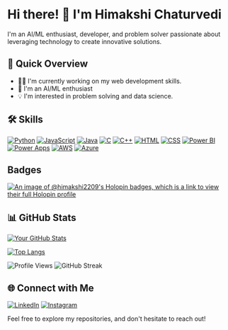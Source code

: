# Hi there! 👋 I'm Himakshi Chaturvedi

I'm an AI/ML enthusiast, developer, and problem solver passionate about leveraging technology to create innovative solutions.

## 🚀 Quick Overview

- 👨‍💻 I'm currently working on my web development skills.
- 🌱 I'm an AI/ML enthusiast
- 💡 I'm interested in problem solving and data science.

## 🛠️ Skills

[![Python](https://img.shields.io/badge/Python-Intermediate-yellow?style=for-the-badge&logo=python&logoColor=white)](https://www.python.org/)
[![JavaScript](https://img.shields.io/badge/JavaScript-Intermediate-yellow?style=for-the-badge&logo=javascript&logoColor=white)](https://developer.mozilla.org/en-US/docs/Web/JavaScript)
[![Java](https://img.shields.io/badge/Java-Intermediate-yellow?style=for-the-badge&logo=java&logoColor=white)](https://www.java.com/)
[![C](https://img.shields.io/badge/C-Intermediate-yellow?style=for-the-badge&logo=c&logoColor=white)](https://en.cppreference.com/w/c/language)
[![C++](https://img.shields.io/badge/C++-Intermediate-yellow?style=for-the-badge&logo=cplusplus&logoColor=white)](https://www.cplusplus.com/)
[![HTML](https://img.shields.io/badge/HTML-Intermediate-yellow?style=for-the-badge&logo=html5&logoColor=white)](https://developer.mozilla.org/en-US/docs/Web/HTML)
[![CSS](https://img.shields.io/badge/CSS-Intermediate-yellow?style=for-the-badge&logo=css3&logoColor=white)](https://developer.mozilla.org/en-US/docs/Web/CSS)
[![Power BI](https://img.shields.io/badge/Power%20BI-Advanced-green?style=for-the-badge&logo=powerbi&logoColor=white)](https://powerbi.microsoft.com/)
[![Power Apps](https://img.shields.io/badge/Power%20Apps-Advanced-green?style=for-the-badge&logo=microsoftpowerapps&logoColor=white)](https://powerapps.microsoft.com/)
[![AWS](https://img.shields.io/badge/AWS-Intermediate-yellow?style=for-the-badge&logo=amazonaws&logoColor=white)](https://aws.amazon.com/)
[![Azure](https://img.shields.io/badge/Azure-Intermediate-yellow?style=for-the-badge&logo=microsoftazure&logoColor=white)](https://azure.microsoft.com/)



## Badges
[![An image of @himakshi2209's Holopin badges, which is a link to view their full Holopin profile](https://holopin.me/himakshi2209)](https://holopin.io/@himakshi2209)


## 📊 GitHub Stats

[![Your GitHub Stats](https://github-readme-stats.vercel.app/api?username=himaksgi2209&show_icons=true&count_private=true&hide=contribs,prs&theme=radical)](https://github.com/himakshi2209)

[![Top Langs](https://github-readme-stats.vercel.app/api/top-langs/?username=himakshi2209&layout=compact&theme=radical)](https://github.com/himakshi2209)

![Profile Views](https://komarev.com/ghpvc/?username=himakshi2209)
![GitHub Streak](https://github-readme-streak-stats.herokuapp.com/?user=himakshi2209&theme=radical)

## 🌐 Connect with Me

[![LinkedIn](https://img.shields.io/badge/LinkedIn-Connect-blue)](https://www.linkedin.com/in/himakshi-chaturvedi-928370223)
[![Instagram](https://img.shields.io/badge/Instagram-Follow-E4405F)](https://www.instagram.com/himakshiiii_/)

Feel free to explore my repositories, and don't hesitate to reach out!


<!--
**himakshi2209/himakshi2209** is a ✨ _special_ ✨ repository because its `README.md` (this file) appears on your GitHub profile.

Here are some ideas to get you started:

- 🔭 I’m currently working on ...
- 🌱 I’m currently learning ...
- 👯 I’m looking to collaborate on ...
- 🤔 I’m looking for help with ...
- 💬 Ask me about ...
- 📫 How to reach me: ...
- 😄 Pronouns: ...
- ⚡ Fun fact: ...
-->
